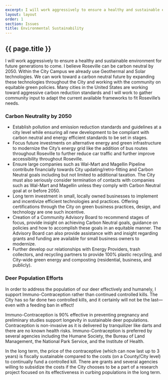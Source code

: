```yaml
---
excerpt: I will work aggressively to ensure a healthy and sustainable environment for future generations to come. I believe Roseville can be carbon neutral by 2050. Within the City Campus we already use Geothermal and Solar technologies. We can work toward a carbon neutral future by expanding these technologies throughout the City and working with the community on equitable green policies. Many cities in the United States are working toward aggressive carbon reduction standards and I will work to gather community input to adapt the current available frameworks to fit Roseville’s needs.
layout: layout
order: 1
section: Issues
title: Environmental Sustainability
---
```


## {{ page.title }}

I will work aggressively to ensure a healthy and sustainable environment for future generations to come. I believe Roseville can be carbon neutral by 2050. Within the City Campus we already use Geothermal and Solar technologies. We can work toward a carbon neutral future by expanding these technologies throughout the City and working with the community on equitable green policies. Many cities in the United States are working toward aggressive carbon reduction standards and I will work to gather community input to adapt the current available frameworks to fit Roseville’s needs.

### Carbon Neutrality by 2050

* Establish pollution and emission reduction standards and guidelines at a city level while ensuring all new development to be compliant with carbon neutral and energy efficient standards to be set in stages.
* Focus future investments on alternative energy and green infrastructure to modernize the City’s energy grid like the addition of bus routes throughout Roseville to further reduce car traffic  and further improve accessibility throughout Roseville.
* Ensure large companies such as Wal-Mart and Magellin Pipeline contribute financially towards City updating/retro-fitting and Carbon Neutral goals including but not limited to additional taxation. The City must also seriously consider termination of contacts with companies such as Wal-Mart and Magellin unless they comply with Carbon Neutral goal at or before 2050.
* Long term investment in small, locally owned businesses to implement and incentivize  efficient technologies and practices. Offering certifications through the City on green business practices, design, and technology are one such incentive.
* Creation of a Community Advisory Board to recommend stages of focus, provide insight  on achieving Carbon Neutral goals, guidance on policies and how to accomplish these goals in an equitable manner. The Advisory Board can also provide assistance with and insight regarding grants and funding are available for small business owners to modernize.
* Further develop our relationships with Energy Providers, trash collectors, and recycling partners to provide 100% plastic recycling, and City-wide green energy and composting (residential, business, and publicly).

### Deer Population Efforts

In order to address the population of our deer effectively and humanely, I support Immuno-Contraception rather than continued controlled kills. The City has so far done two controlled kills, and it certainly will not be the last—even with a feeding ban in effect!

Immuno-Contraception is 90% effective in preventing pregnancy and preliminary studies support longevity in sustainable deer populations. Contraception is non-invasive as it is delivered by tranquilizer like darts and there are no known health risks. Immuno-Contraception is preferred by several agencies including the Humane Society, the Bureau of Land Management, the National Park Service, and the Institute of Health.

In the long term, the price of the contraceptive (which can now last up to 3 years) is fiscally sustainable compared to the costs (on a County/City level) to continually fund a controlled kill. There are grants and several agencies willing to subsidize the costs if the City chooses to be a part of a research project focused on its effectiveness in curbing populations in the long term.

